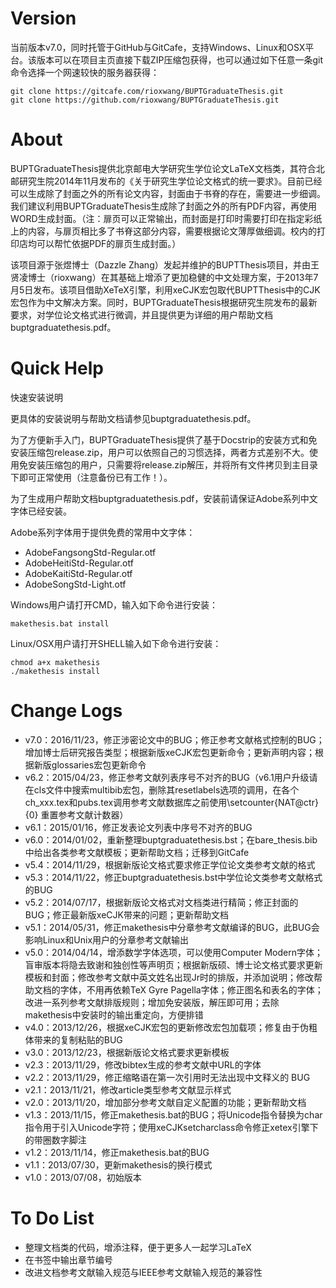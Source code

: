Version
==================
当前版本v7.0，同时托管于GitHub与GitCafe，支持Windows、Linux和OSX平台。该版本可以在项目主页直接下载ZIP压缩包获得，也可以通过如下任意一条git命令选择一个网速较快的服务器获得：

    git clone https://gitcafe.com/rioxwang/BUPTGraduateThesis.git
    git clone https://github.com/rioxwang/BUPTGraduateThesis.git


About
==================
BUPTGraduateThesis提供北京邮电大学研究生学位论文LaTeX文档类，其符合北邮研究生院2014年11月发布的《关于研究生学位论文格式的统一要求》。目前已经可以生成除了封面之外的所有论文内容，封面由于书脊的存在，需要进一步细调。我们建议利用BUPTGraduateThesis生成除了封面之外的所有PDF内容，再使用WORD生成封面。（注：扉页可以正常输出，而封面是打印时需要打印在指定彩纸上的内容，与扉页相比多了书脊这部分内容，需要根据论文薄厚做细调。校内的打印店均可以帮忙依据PDF的扉页生成封面。）

该项目源于张煜博士（Dazzle Zhang）发起并维护的BUPTThesis项目，并由王贤凌博士（rioxwang）在其基础上增添了更加稳健的中文处理方案，于2013年7月5日发布。该项目借助XeTeX引擎，利用xeCJK宏包取代BUPTThesis中的CJK宏包作为中文解决方案。同时，BUPTGraduateThesis根据研究生院发布的最新要求，对学位论文格式进行微调，并且提供更为详细的用户帮助文档buptgraduatethesis.pdf。


Quick Help
==================
快速安装说明

更具体的安装说明与帮助文档请参见buptgraduatethesis.pdf。

为了方便新手入门，BUPTGraduateThesis提供了基于Docstrip的安装方式和免安装压缩包release.zip，用户可以依照自己的习惯选择，两者方式差别不大。使用免安装压缩包的用户，只需要将release.zip解压，并将所有文件拷贝到主目录下即可正常使用（注意备份已有工作！）。

为了生成用户帮助文档buptgraduatethesis.pdf，安装前请保证Adobe系列中文字体已经安装。

Adobe系列字体用于提供免费的常用中文字体：

*  AdobeFangsongStd-Regular.otf
*  AdobeHeitiStd-Regular.otf
*  AdobeKaitiStd-Regular.otf
*  AdobeSongStd-Light.otf

Windows用户请打开CMD，输入如下命令进行安装：

    makethesis.bat install

Linux/OSX用户请打开SHELL输入如下命令进行安装：

    chmod a+x makethesis
    ./makethesis install


Change Logs
==================

*  v7.0：2016/11/23，修正涉密论文中的BUG；修正参考文献格式控制的BUG；增加博士后研究报告类型；根据新版xeCJK宏包更新命令；更新声明内容；根据新版glossaries宏包更新命令
*  v6.2：2015/04/23，修正参考文献列表序号不对齐的BUG（v6.1用户升级请在cls文件中搜索multibib宏包，删除其resetlabels选项的调用，在各个ch_xxx.tex和pubs.tex调用参考文献数据库之前使用\setcounter{NAT@ctr}{0}
重置参考文献计数器）
*  v6.1：2015/01/16，修正发表论文列表中序号不对齐的BUG
*  v6.0：2014/01/02，重新整理buptgraduatethesis.bst；在bare_thesis.bib中给出各类参考文献模板；更新帮助文档；迁移到GitCafe
*  v5.4：2014/11/29，根据新版论文格式要求修正学位论文类参考文献的格式
*  v5.3：2014/11/22，修正buptgraduatethesis.bst中学位论文类参考文献格式的BUG
*  v5.2：2014/07/17，根据新版论文格式对文档类进行精简；修正封面的BUG；修正最新版xeCJK带来的问题；更新帮助文档
*  v5.1：2014/05/31，修正makethesis中分章参考文献编译的BUG，此BUG会影响Linux和Unix用户的分章参考文献输出
*  v5.0：2014/04/14，增添数学字体选项，可以使用Computer Modern字体；盲审版本将隐去致谢和独创性等声明页；根据新版硕、博士论文格式要求更新模板和封面；修改参考文献中英文姓名出现Jr时的排版，并添加说明；修改帮助文档的字体，不用再依赖TeX Gyre Pagella字体；修正图名和表名的字体；改进一系列参考文献排版规则；增加免安装版，解压即可用；去除makethesis中安装时的输出重定向，方便排错
*  v4.0：2013/12/26，根据xeCJK宏包的更新修改宏包加载项；修复由于伪粗体带来的复制粘贴的BUG
*  v3.0：2013/12/23，根据新版论文格式要求更新模板
*  v2.3：2013/11/29，修改bibtex生成的参考文献中URL的字体
*  v2.2：2013/11/29，修正缩略语在第一次引用时无法出现中文释义的 BUG
*  v2.1：2013/11/21，修改article类型参考文献显示样式
*  v2.0：2013/11/20，增加部分参考文献自定义配置的功能；更新帮助文档
*  v1.3：2013/11/15，修正makethesis.bat的BUG；将Unicode指令替换为char指令用于引入Unicode字符；使用xeCJKsetcharclass命令修正xetex引擎下的带圈数字脚注
*  v1.2：2013/11/14，修正makethesis.bat的BUG
*  v1.1：2013/07/30，更新makethesis的换行模式
*  v1.0：2013/07/08，初始版本

To Do List
==================

*  整理文档类的代码，增添注释，便于更多人一起学习LaTeX
*  在书签中输出章节编号
*  改进文档参考文献输入规范与IEEE参考文献输入规范的兼容性